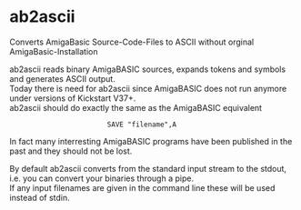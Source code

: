 # ab2ascii
Converts AmigaBasic Source-Code-Files to ASCII without orginal AmigaBasic-Installation

ab2ascii reads binary AmigaBASIC sources, expands tokens and symbols and generates ASCII output.  
Today there is need for ab2ascii since AmigaBASIC does not run anymore under versions of Kickstart V37+.  
ab2ascii should do exactly the same as the AmigaBASIC equivalent

                            SAVE "filename",A

In fact many interresting AmigaBASIC programs have been published in the past and they should not be lost.

By default ab2ascii converts from the standard input stream to the stdout, i.e. you can convert your binaries through a pipe.  
If any input filenames are given in the command line these will be used instead of stdin.


